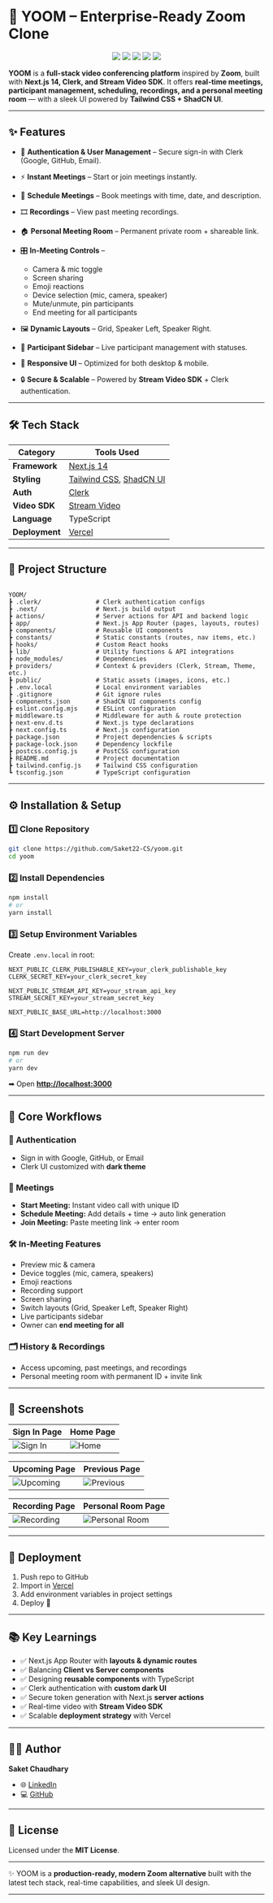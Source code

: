 # 🎥 YOOM – Enterprise-Ready Zoom Clone

<p align="center">  
  <img src="https://img.shields.io/badge/Next.js-14-black?style=for-the-badge&logo=nextdotjs" />  
  <img src="https://img.shields.io/badge/TailwindCSS-3-blue?style=for-the-badge&logo=tailwindcss" />  
  <img src="https://img.shields.io/badge/Clerk-Auth-purple?style=for-the-badge&logo=clerk" />  
  <img src="https://img.shields.io/badge/Stream-Video-green?style=for-the-badge&logo=stream" />  
  <img src="https://img.shields.io/badge/Deployed-Vercel-black?style=for-the-badge&logo=vercel" />  
</p>  

**YOOM** is a **full-stack video conferencing platform** inspired by **Zoom**, built with **Next.js 14, Clerk, and Stream Video SDK**.
It offers **real-time meetings, participant management, scheduling, recordings, and a personal meeting room** — with a sleek UI powered by **Tailwind CSS + ShadCN UI**.

---

## ✨ Features

* 🔑 **Authentication & User Management** – Secure sign-in with Clerk (Google, GitHub, Email).
* ⚡ **Instant Meetings** – Start or join meetings instantly.
* 📅 **Schedule Meetings** – Book meetings with time, date, and description.
* 🎞 **Recordings** – View past meeting recordings.
* 🏠 **Personal Meeting Room** – Permanent private room + shareable link.
* 🎛 **In-Meeting Controls** –

  * Camera & mic toggle
  * Screen sharing
  * Emoji reactions
  * Device selection (mic, camera, speaker)
  * Mute/unmute, pin participants
  * End meeting for all participants
* 🖼 **Dynamic Layouts** – Grid, Speaker Left, Speaker Right.
* 👥 **Participant Sidebar** – Live participant management with statuses.
* 📱 **Responsive UI** – Optimized for both desktop & mobile.
* 🔒 **Secure & Scalable** – Powered by **Stream Video SDK** + Clerk authentication.

---

## 🛠️ Tech Stack

| Category       | Tools Used                                                                    |
| -------------- | ----------------------------------------------------------------------------- |
| **Framework**  | [Next.js 14](https://nextjs.org/)                                             |
| **Styling**    | [Tailwind CSS](https://tailwindcss.com/), [ShadCN UI](https://ui.shadcn.com/) |
| **Auth**       | [Clerk](https://clerk.com/)                                                   |
| **Video SDK**  | [Stream Video](https://getstream.io/video/)                                   |
| **Language**   | TypeScript                                                                    |
| **Deployment** | [Vercel](https://vercel.com/)                                                 |

---

## 📂 Project Structure  

```

YOOM/
┣ .clerk/               # Clerk authentication configs
┣ .next/                # Next.js build output
┣ actions/              # Server actions for API and backend logic
┣ app/                  # Next.js App Router (pages, layouts, routes)
┣ components/           # Reusable UI components
┣ constants/            # Static constants (routes, nav items, etc.)
┣ hooks/                # Custom React hooks
┣ lib/                  # Utility functions & API integrations
┣ node_modules/         # Dependencies
┣ providers/            # Context & providers (Clerk, Stream, Theme, etc.)
┣ public/               # Static assets (images, icons, etc.)
┣ .env.local            # Local environment variables
┣ .gitignore            # Git ignore rules
┣ components.json       # ShadCN UI components config
┣ eslint.config.mjs     # ESLint configuration
┣ middleware.ts         # Middleware for auth & route protection
┣ next-env.d.ts         # Next.js type declarations
┣ next.config.ts        # Next.js configuration
┣ package.json          # Project dependencies & scripts
┣ package-lock.json     # Dependency lockfile
┣ postcss.config.js     # PostCSS configuration
┣ README.md             # Project documentation
┣ tailwind.config.js    # Tailwind CSS configuration
┗ tsconfig.json         # TypeScript configuration

```
---

## ⚙️ Installation & Setup

### 1️⃣ Clone Repository

```bash
git clone https://github.com/Saket22-CS/yoom.git
cd yoom
```

### 2️⃣ Install Dependencies

```bash
npm install
# or
yarn install
```

### 3️⃣ Setup Environment Variables

Create `.env.local` in root:

```env
NEXT_PUBLIC_CLERK_PUBLISHABLE_KEY=your_clerk_publishable_key
CLERK_SECRET_KEY=your_clerk_secret_key

NEXT_PUBLIC_STREAM_API_KEY=your_stream_api_key
STREAM_SECRET_KEY=your_stream_secret_key

NEXT_PUBLIC_BASE_URL=http://localhost:3000
```

### 4️⃣ Start Development Server

```bash
npm run dev
# or
yarn dev
```

➡ Open **[http://localhost:3000](http://localhost:3000)**

---

## 🎯 Core Workflows

### 🔐 Authentication

* Sign in with Google, GitHub, or Email
* Clerk UI customized with **dark theme**

### 🎥 Meetings

* **Start Meeting:** Instant video call with unique ID
* **Schedule Meeting:** Add details + time → auto link generation
* **Join Meeting:** Paste meeting link → enter room

### 🛠 In-Meeting Features

* Preview mic & camera
* Device toggles (mic, camera, speakers)
* Emoji reactions
* Recording support
* Screen sharing
* Switch layouts (Grid, Speaker Left, Speaker Right)
* Live participants sidebar
* Owner can **end meeting for all**

### 🗂 History & Recordings

* Access upcoming, past meetings, and recordings
* Personal meeting room with permanent ID + invite link

---

## 📸 Screenshots  

| Sign In Page | Home Page |
|--------------|-----------|
| ![Sign In](output_Images/signpage.png) | ![Home](output_Images/homepage.png) |

| Upcoming Page | Previous Page |
|---------------|---------------|
| ![Upcoming](output_images/upcomingpage.png) | ![Previous](output_Images/previouspmeetingpage.png) |

| Recording Page | Personal Room Page |
|----------------|--------------------|
| ![Recording](output_Images/recordingpage.png) | ![Personal Room](output_Images/personalroompage.png) |


---

## 🚀 Deployment

1. Push repo to GitHub
2. Import in [Vercel](https://vercel.com/)
3. Add environment variables in project settings
4. Deploy 🎉

---

## 📚 Key Learnings

* ✅ Next.js App Router with **layouts & dynamic routes**
* ✅ Balancing **Client vs Server components**
* ✅ Designing **reusable components** with TypeScript
* ✅ Clerk authentication with **custom dark UI**
* ✅ Secure token generation with Next.js **server actions**
* ✅ Real-time video with **Stream Video SDK**
* ✅ Scalable **deployment strategy** with Vercel

---

## 👨‍💻 Author

**Saket Chaudhary**

* 🌐 [LinkedIn](https://linkedin.com/in/saket-chaudhary22)
* 💻 [GitHub](https://github.com/Saket22-CS)

---

## 📜 License

Licensed under the **MIT License**.

---

✨ YOOM is a **production-ready, modern Zoom alternative** built with the latest tech stack, real-time capabilities, and sleek UI design.

---

